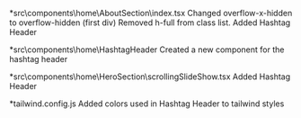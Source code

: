 \*src\components\home\AboutSection\index.tsx
Changed overflow-x-hidden to overflow-hidden (first div)
Removed h-full from class list.
Added Hashtag Header

\*src\components\home\HashtagHeader
Created a new component for the hashtag header

\*src\components\home\HeroSection\scrollingSlideShow.tsx
Added Hashtag Header

\*tailwind.config.js
Added colors used in Hashtag Header to tailwind styles
